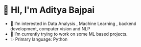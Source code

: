 # 👋 HI, I'm Aditya Bajpai

- 👀 I’m interested in Data Analysis , Machine Learning , backend development, computer vision and NLP
- 🌱 I’m currently trying to work on some ML based projects.
- ✨ Primary language: Python
<!---
Aditya-Bajpai/Aditya-Bajpai is a ✨ special ✨ repository because its `README.md` (this file) appears on your GitHub profile.
You can click the Preview link to take a look at your changes.
--->
